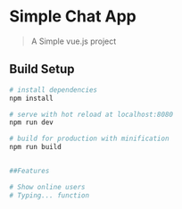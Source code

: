 # Simple Chat App

> A Simple vue.js project

## Build Setup

``` bash
# install dependencies
npm install

# serve with hot reload at localhost:8080
npm run dev

# build for production with minification
npm run build


##Features

# Show online users
# Typing... function

